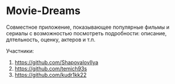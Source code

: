 # Movie-Dreams

Совместное приложение, показывающее популярные фильмы и сериалы с возможностью посмотреть подробности: описание, длтельность, оценку, актеров и т.п.

Участники:
1. https://github.com/ShapovalovIlya
2. https://github.com/temich93s
3. https://github.com/kudr1kk22
